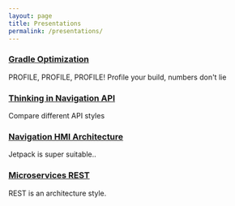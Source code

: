 ```yaml
---
layout: page
title: Presentations
permalink: /presentations/
---
```


### [Gradle Optimization](/slides/01-gradle-optimization)

PROFILE, PROFILE, PROFILE!
Profile your build, numbers don't lie

### [Thinking in Navigation API](/slides/02-thinking-in-navigation-api)

Compare different API styles

### [Navigation HMI Architecture](/slides/03-navigation-hmi-arch)

Jetpack is super suitable..


### [Microservices REST](/slides/04-microservice-api)

REST is an architecture style.
